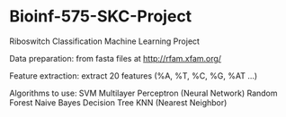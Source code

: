 # Bioinf-575-SKC-Project
Riboswitch Classification Machine Learning Project

Data preparation: from fasta files at http://rfam.xfam.org/

Feature extraction: extract 20 features (%A, %T, %C, %G, %AT ...)

Algorithms to use:
SVM
Multilayer Perceptron (Neural Network)
Random Forest
Naive Bayes
Decision Tree
KNN (Nearest Neighbor)
